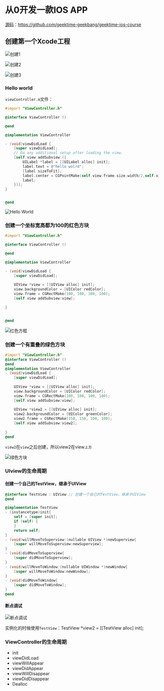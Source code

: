 # 从0开发一款IOS APP

[源码](https://github.com/geektime-geekbang/geektime-ios-course)：<https://github.com/geektime-geekbang/geektime-ios-course>

## 创建第一个Xcode工程

![创建1](https://ws2.sinaimg.cn/large/006tNc79ly1g25thtb4kuj318k0q4dq0.jpg)

![创建2](https://ws2.sinaimg.cn/large/006tNc79ly1g25tj3h43hj314k0t8gtl.jpg)

![创建3](https://ws1.sinaimg.cn/large/006tNc79ly1g25tk8f3dwj314k0t8dms.jpg)

### Hello world

`viewController.m`文件：

```objective-c
#import "ViewController.h"

@interface ViewController ()

@end

@implementation ViewController

- (void)viewDidLoad {
    [super viewDidLoad];
    // Do any additional setup after loading the view.
    [self.view addSubview:({
        UILabel *label = [[UILabel alloc] init];
        label.text = @"hello wolrd";
        [label sizeToFit];
        label.center = CGPointMake(self.view.frame.size.width/2,self.view.frame.size.height/2);
        label;
    })];
}


@end
```

![Hello World](https://ws1.sinaimg.cn/large/006tNc79ly1g25tvktndzj30ni1akwfu.jpg)

### 创建一个坐标宽高都为100的红色方块

```objective-c
#import "ViewController.h"

@interface ViewController ()

@end

@implementation ViewController

- (void)viewDidLoad {
    [super viewDidLoad];
    
    UIView *view = [[UIView alloc] init];
    view.backgroundColor = [UIColor redColor];
    view.frame = CGRectMake(100, 100, 100, 100);
    [self.view addSubview:view];
    
}


@end
```

![红色方框](https://ws4.sinaimg.cn/large/006tNc79ly1g25ua6n4dij30ni1akdh2.jpg)

### 创建一个有重叠的绿色方块

```objective-c
#import "ViewController.h"
@interface ViewController ()
@end
@implementation ViewController
- (void)viewDidLoad {
    [super viewDidLoad];
    
    UIView *view = [[UIView alloc] init];
    view.backgroundColor = [UIColor redColor];
    view.frame = CGRectMake(100, 100, 100, 100);
    [self.view addSubview:view];
    
    UIView *view2 = [[UIView alloc] init];
    view2.backgroundColor = [UIColor greenColor];
    view2.frame = CGRectMake(150, 150, 100, 100);
    [self.view addSubview:view2];
    
}
@end
```

`view2`在`view`之后创建，所以view2在view`上方`

![绿色方块](https://ws1.sinaimg.cn/large/006tNc79ly1g25ucgonfdj30ni1akwfp.jpg)

### UIview的生命周期

#### 创建一个自己的TestView，继承于UIView

```objective-c
@interface TestView : UIView // 创建一个自己的TestView，继承于UIView
@end

@implementation TestView
- (instancetype)init{
    self = [super init];
    if (self) {
    }
    return self;
}
- (void)willMoveToSuperview:(nullable UIView *)newSuperview{
    [super willMoveToSuperview:newSuperview];
}
- (void)didMoveToSuperview{
    [super didMoveToSuperview];
}
- (void)willMoveToWindow:(nullable UIWindow *)newWindow{
    [super willMoveToWindow:newWindow];
}
- (void)didMoveToWindow{
    [super didMoveToWindow];
}
@end
```

#### 断点调试

![断点调试](https://ws3.sinaimg.cn/large/006tNc79ly1g25unu9oyaj30v40u0do7.jpg)

实例化的时候使用`TestView`：TestView *view2 = [[TestView alloc] init];

### ViewController的生命周期

- init
- viewDidLoad
- viewWillAppear
- viewDidAppear
- viewWillDisappear
- viewDidDisappear
- Dealloc

